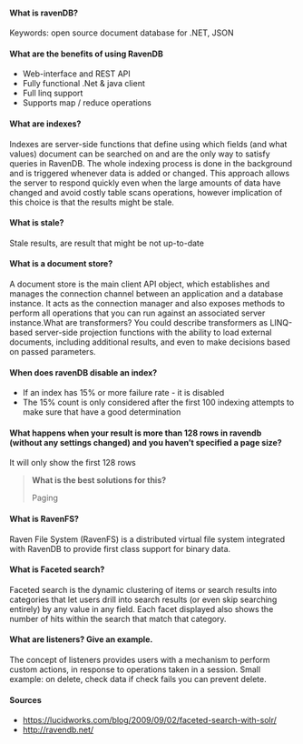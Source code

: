 

#### 	What is ravenDB? 
 Keywords:  open source document database for .NET, JSON

#### 		What are the benefits of using RavenDB
-	Web-interface and REST API
-	Fully functional .Net & java client
-	Full linq support
-	Supports map / reduce operations

#### 		What are indexes?
Indexes are server-side functions that define using which fields (and what values) document can be searched on and are the only way to satisfy queries in RavenDB. The whole indexing process is done in the background and is triggered whenever data is added or changed. This approach allows the server to respond quickly even when the large amounts of data have changed and avoid costly table scans operations, however implication of this choice is that the results might be stale.
#### 		What is stale?
Stale results, are result that might be not up-to-date
#### 		What is a document store?
A document store is the main client API object, which establishes and manages the connection channel between an application and a database instance. It acts as the connection manager and also exposes methods to perform all operations that you can run against an associated server instance.What are transformers? 
You could describe transformers as LINQ-based server-side projection functions with the ability to load external documents, including additional results, and even to make decisions based on passed parameters.
#### 		When does ravenDB disable an index?
-	If an index has 15% or more failure rate - it is disabled
-	The 15% count is only considered after the first 100 indexing attempts to make sure that have a good determination

#### 		What happens when your result is more than 128 rows in ravendb (without any settings changed) and you haven’t specified a page size?
It will only show the first 128 rows 
>**What is the best solutions for this?**
>
>Paging

#### 		What is RavenFS?
Raven File System (RavenFS) is a distributed virtual file system integrated with RavenDB to provide first class support for binary data.
#### 		What is Faceted search?
Faceted search is the dynamic clustering of items or search results into categories that let users drill into search results (or even skip searching entirely) by any value in any field. Each facet displayed also shows the number of hits within the search that match that category.
#### 		What are listeners? Give an example. 
The concept of listeners provides users with a mechanism to perform custom actions, in response to operations taken in a session.
Small example: on delete, check data if check fails you can prevent delete.


#### 	 Sources
- https://lucidworks.com/blog/2009/09/02/faceted-search-with-solr/ 
- http://ravendb.net/





